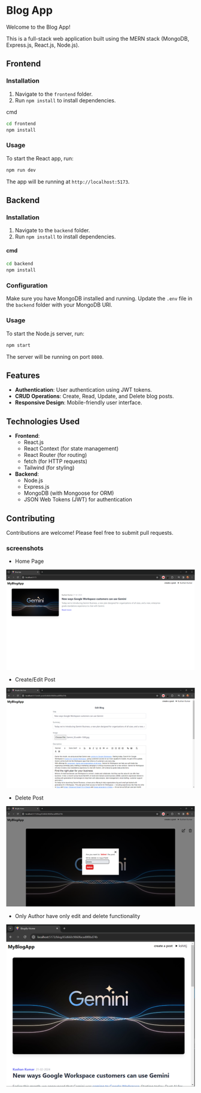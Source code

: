# Blog App

Welcome to the Blog App!

This is a full-stack web application built using the MERN stack (MongoDB, Express.js, React.js, Node.js).

## Frontend

### Installation

1. Navigate to the `frontend` folder.
2. Run `npm install` to install dependencies.

cmd
``` bash
cd frontend
npm install
```

### Usage

To start the React app, run:

``` bash
npm run dev
```

The app will be running at `http://localhost:5173`.

## Backend

### Installation

1. Navigate to the `backend` folder.
2. Run `npm install` to install dependencies.

#### cmd
```bash
cd backend
npm install
```

### Configuration

Make sure you have MongoDB installed and running. Update the `.env` file in the `backend` folder with your MongoDB URI.

### Usage

To start the Node.js server, run:

```bash
npm start
```

The server will be running on port `8080`.

## Features

- **Authentication**: User authentication using JWT tokens.
- **CRUD Operations**: Create, Read, Update, and Delete blog posts.
- **Responsive Design**: Mobile-friendly user interface.

## Technologies Used

- **Frontend**:
  - React.js
  - React Context (for state management)
  - React Router (for routing)
  - fetch (for HTTP requests)
  - Tailwind (for styling)
- **Backend**:
  - Node.js
  - Express.js
  - MongoDB (with Mongoose for ORM)
  - JSON Web Tokens (JWT) for authentication


## Contributing

Contributions are welcome! Please feel free to submit pull requests.

### screenshots

- Home Page

![alt text](image.png)

- Create/Edit Post

![alt text](image-1.png)

- Delete Post

![alt text](image-2.png)

- Only Author have only edit and delete functionality

![alt text](image-3.png)